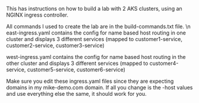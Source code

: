 This has instructions on how to build a lab with 2 AKS clusters, using an NGINX ingress controller.

All commands I used to create the lab are in the build-commands.txt file. \n
east-ingress.yaml contains the config for name based host routing in one cluster and displays 3 different services (mapped to customer1-service, customer2-service, customer3-service)

west-ingress.yaml contains the config for name based host routing in the other cluster and displays 3 different services (mapped to customer4-service, customer5-service, customer6-service)

Make sure you edit these ingress.yaml files since they are expecting domains in my mike-demo.com domain.  If all you change is the -host values and use everything else the same, it should work for you.